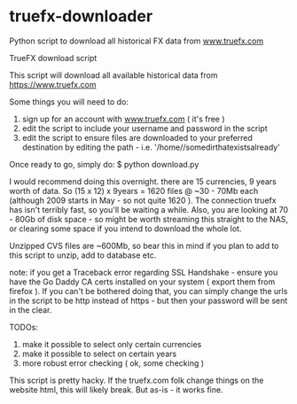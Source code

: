 # truefx-downloader
Python script to download all historical FX data from www.truefx.com

 TrueFX download script

This script will download all available historical data from https://www.truefx.com

Some things you will need to do:
1. sign up for an account with www.truefx.com ( it's free )
2. edit the script to include your username and password in the script 
3. edit the script to ensure files are downloaded to your preferred destination by editing the path - i.e. '/home/<yourlocalusername>/somedirthatexistsalready' 

Once ready to go, simply do:
$ python download.py

I would recommend doing this overnight. there are 15 currencies, 9 years worth of data. So (15 x 12) x 9years = 1620 files @ ~30 - 70Mb each (although 2009 starts in May - so not quite 1620 ). The connection truefx has isn't terribly fast, so you'll be waiting a while. Also, you are looking at 70 - 80Gb of disk space - so might be worth streaming this straight to the NAS, or clearing some space if you intend to download the whole lot.

Unzipped CVS files are ~600Mb, so bear this in mind if you plan to add to this script to unzip, add to database etc. 

note: if you get a Traceback error regarding SSL Handshake - ensure you have the Go Daddy CA certs installed on your system ( export them from firefox ). If you can't be bothered doing that, you can simply change the urls in the script to be http instead of https - but then your password will be sent in the clear.

TODOs:
1. make it possible to select only certain currencies
2. make it possible to select on certain years
3. more robust error checking ( ok, some checking )

This script is pretty hacky. If the truefx.com folk change things on the website html, this will likely break. But as-is - it works fine.
